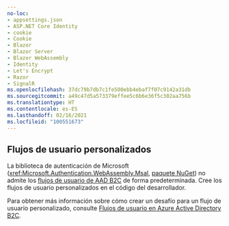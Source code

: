 ```yaml
---
no-loc:
- appsettings.json
- ASP.NET Core Identity
- cookie
- Cookie
- Blazor
- Blazor Server
- Blazor WebAssembly
- Identity
- Let's Encrypt
- Razor
- SignalR
ms.openlocfilehash: 37dc79b7db7c1fe500ebb4ebaf7f07c9142a31db
ms.sourcegitcommit: a49c47d5a573379effee5c6b6e36f5c302aa756b
ms.translationtype: HT
ms.contentlocale: es-ES
ms.lasthandoff: 02/16/2021
ms.locfileid: "100551673"
---
```

## <a name="custom-user-flows"></a>Flujos de usuario personalizados

La biblioteca de autenticación de Microsoft (<xref:Microsoft.Authentication.WebAssembly.Msal>, [paquete NuGet](https://www.nuget.org/packages/Microsoft.Authentication.WebAssembly.Msal/)) no admite los [flujos de usuario de AAD B2C](/azure/active-directory-b2c/user-flow-overview) de forma predeterminada. Cree los flujos de usuario personalizados en el código del desarrollador.

Para obtener más información sobre cómo crear un desafío para un flujo de usuario personalizado, consulte [Flujos de usuario en Azure Active Directory B2C](/azure/active-directory-b2c/user-flow-overview).
